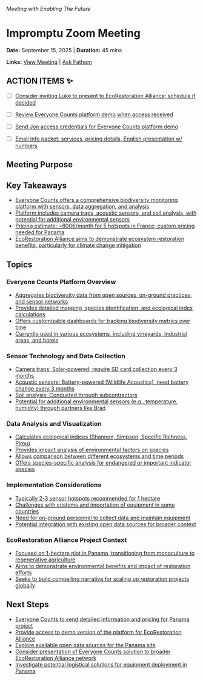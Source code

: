 *Meeting with Enabling The Future*

# Impromptu Zoom Meeting

**Date:** September 15, 2025 | **Duration:** 45 mins

**Links:** [View Meeting](https://fathom.video/share/3guB9DvPXsn5fqvim7EDjPQsm3jEWexH?tab=summary&utm_campaign=postmeetingsummary&utm_content=view_recording_link&utm_medium=email) | [Ask Fathom](https://fathom.video/share/3guB9DvPXsn5fqvim7EDjPQsm3jEWexH?tab=ask_fathom&utm_campaign=postmeetingsummary&utm_content=ask_fathom&utm_medium=email)

## ACTION ITEMS ✨

- [ ] [Consider inviting Luke to present to EcoRestoration Alliance; schedule if decided](https://fathom.video/share/3guB9DvPXsn5fqvim7EDjPQsm3jEWexH?tab=summary&timestamp=2330.9999&utm_campaign=postmeetingsummary&utm_content=action_item&utm_medium=email)
- [ ] [Review Everyone Counts platform demo when access received](https://fathom.video/share/3guB9DvPXsn5fqvim7EDjPQsm3jEWexH?tab=summary&timestamp=2604.9999&utm_campaign=postmeetingsummary&utm_content=action_item&utm_medium=email)
- [ ] [Send Jon access credentials for Everyone Counts platform demo](https://fathom.video/share/3guB9DvPXsn5fqvim7EDjPQsm3jEWexH?tab=summary&timestamp=2609.9999&utm_campaign=postmeetingsummary&utm_content=action_item&utm_medium=email)
- [ ] [Email info packet: services, pricing details, English presentation w/ numbers](https://fathom.video/share/3guB9DvPXsn5fqvim7EDjPQsm3jEWexH?tab=summary&timestamp=2609.9999&utm_campaign=postmeetingsummary&utm_content=action_item&utm_medium=email)


## Meeting Purpose

## Key Takeaways

- [Everyone Counts offers a comprehensive biodiversity monitoring platform with sensors, data aggregation, and analysis](https://fathom.video/share/3guB9DvPXsn5fqvim7EDjPQsm3jEWexH?tab=summary&timestamp=251.0&utm_campaign=postmeetingsummary&utm_content=summary_item&utm_medium=email)
- [Platform includes camera traps, acoustic sensors, and soil analysis, with potential for additional environmental sensors](https://fathom.video/share/3guB9DvPXsn5fqvim7EDjPQsm3jEWexH?tab=summary&timestamp=267.0&utm_campaign=postmeetingsummary&utm_content=summary_item&utm_medium=email)
- [Pricing estimate: ~800€/month for 5 hotspots in France; custom pricing needed for Panama](https://fathom.video/share/3guB9DvPXsn5fqvim7EDjPQsm3jEWexH?tab=summary&timestamp=1936.0&utm_campaign=postmeetingsummary&utm_content=summary_item&utm_medium=email)
- [EcoRestoration Alliance aims to demonstrate ecosystem restoration benefits, particularly for climate change mitigation](https://fathom.video/share/3guB9DvPXsn5fqvim7EDjPQsm3jEWexH?tab=summary&timestamp=182.0&utm_campaign=postmeetingsummary&utm_content=summary_item&utm_medium=email)


## Topics

### Everyone Counts Platform Overview

- [Aggregates biodiversity data from open sources, on-ground practices, and sensor networks](https://fathom.video/share/3guB9DvPXsn5fqvim7EDjPQsm3jEWexH?tab=summary&timestamp=267.0&utm_campaign=postmeetingsummary&utm_content=summary_item&utm_medium=email)
- [Provides detailed mapping, species identification, and ecological index calculations](https://fathom.video/share/3guB9DvPXsn5fqvim7EDjPQsm3jEWexH?tab=summary&timestamp=240.0&utm_campaign=postmeetingsummary&utm_content=summary_item&utm_medium=email)
- [Offers customizable dashboards for tracking biodiversity metrics over time](https://fathom.video/share/3guB9DvPXsn5fqvim7EDjPQsm3jEWexH?tab=summary&timestamp=1260.0&utm_campaign=postmeetingsummary&utm_content=summary_item&utm_medium=email)
- [Currently used in various ecosystems, including vineyards, industrial areas, and hotels](https://fathom.video/share/3guB9DvPXsn5fqvim7EDjPQsm3jEWexH?tab=summary&timestamp=429.0&utm_campaign=postmeetingsummary&utm_content=summary_item&utm_medium=email)


### Sensor Technology and Data Collection

- [Camera traps: Solar-powered, require SD card collection every 3 months](https://fathom.video/share/3guB9DvPXsn5fqvim7EDjPQsm3jEWexH?tab=summary&timestamp=362.0&utm_campaign=postmeetingsummary&utm_content=summary_item&utm_medium=email)
- [Acoustic sensors: Battery-powered (Wildlife Acoustics), need battery change every 3 months](https://fathom.video/share/3guB9DvPXsn5fqvim7EDjPQsm3jEWexH?tab=summary&timestamp=1885.0&utm_campaign=postmeetingsummary&utm_content=summary_item&utm_medium=email)
- [Soil analysis: Conducted through subcontractors](https://fathom.video/share/3guB9DvPXsn5fqvim7EDjPQsm3jEWexH?tab=summary&timestamp=1036.0&utm_campaign=postmeetingsummary&utm_content=summary_item&utm_medium=email)
- [Potential for additional environmental sensors (e.g., temperature, humidity) through partners like Brad](https://fathom.video/share/3guB9DvPXsn5fqvim7EDjPQsm3jEWexH?tab=summary&timestamp=1093.0&utm_campaign=postmeetingsummary&utm_content=summary_item&utm_medium=email)


### Data Analysis and Visualization

- [Calculates ecological indices (Shannon, Simpson, Specific Richness, Pirou)](https://fathom.video/share/3guB9DvPXsn5fqvim7EDjPQsm3jEWexH?tab=summary&timestamp=1439.0&utm_campaign=postmeetingsummary&utm_content=summary_item&utm_medium=email)
- [Provides impact analysis of environmental factors on species](https://fathom.video/share/3guB9DvPXsn5fqvim7EDjPQsm3jEWexH?tab=summary&timestamp=1518.0&utm_campaign=postmeetingsummary&utm_content=summary_item&utm_medium=email)
- [Allows comparison between different ecosystems and time periods](https://fathom.video/share/3guB9DvPXsn5fqvim7EDjPQsm3jEWexH?tab=summary&timestamp=1475.0&utm_campaign=postmeetingsummary&utm_content=summary_item&utm_medium=email)
- [Offers species-specific analysis for endangered or important indicator species](https://fathom.video/share/3guB9DvPXsn5fqvim7EDjPQsm3jEWexH?tab=summary&timestamp=1577.0&utm_campaign=postmeetingsummary&utm_content=summary_item&utm_medium=email)


### Implementation Considerations

- [Typically 2-3 sensor hotspots recommended for 1 hectare](https://fathom.video/share/3guB9DvPXsn5fqvim7EDjPQsm3jEWexH?tab=summary&timestamp=1775.0&utm_campaign=postmeetingsummary&utm_content=summary_item&utm_medium=email)
- [Challenges with customs and importation of equipment in some countries](https://fathom.video/share/3guB9DvPXsn5fqvim7EDjPQsm3jEWexH?tab=summary&timestamp=2063.0&utm_campaign=postmeetingsummary&utm_content=summary_item&utm_medium=email)
- [Need for on-ground personnel to collect data and maintain equipment](https://fathom.video/share/3guB9DvPXsn5fqvim7EDjPQsm3jEWexH?tab=summary&timestamp=1916.0&utm_campaign=postmeetingsummary&utm_content=summary_item&utm_medium=email)
- [Potential integration with existing open data sources for broader context](https://fathom.video/share/3guB9DvPXsn5fqvim7EDjPQsm3jEWexH?tab=summary&timestamp=2234.0&utm_campaign=postmeetingsummary&utm_content=summary_item&utm_medium=email)


### EcoRestoration Alliance Project Context

- [Focused on 1-hectare plot in Panama, transitioning from monoculture to regenerative agriculture](https://fathom.video/share/3guB9DvPXsn5fqvim7EDjPQsm3jEWexH?tab=summary&timestamp=161.0&utm_campaign=postmeetingsummary&utm_content=summary_item&utm_medium=email)
- [Aims to demonstrate environmental benefits and impact of restoration efforts](https://fathom.video/share/3guB9DvPXsn5fqvim7EDjPQsm3jEWexH?tab=summary&timestamp=232.0&utm_campaign=postmeetingsummary&utm_content=summary_item&utm_medium=email)
- [Seeks to build compelling narrative for scaling up restoration projects globally](https://fathom.video/share/3guB9DvPXsn5fqvim7EDjPQsm3jEWexH?tab=summary&timestamp=2338.0&utm_campaign=postmeetingsummary&utm_content=summary_item&utm_medium=email)


## Next Steps

- [Everyone Counts to send detailed information and pricing for Panama project](https://fathom.video/share/3guB9DvPXsn5fqvim7EDjPQsm3jEWexH?tab=summary&timestamp=2001.0&utm_campaign=postmeetingsummary&utm_content=summary_item&utm_medium=email)
- [Provide access to demo version of the platform for EcoRestoration Alliance](https://fathom.video/share/3guB9DvPXsn5fqvim7EDjPQsm3jEWexH?tab=summary&timestamp=2370.0&utm_campaign=postmeetingsummary&utm_content=summary_item&utm_medium=email)
- [Explore available open data sources for the Panama site](https://fathom.video/share/3guB9DvPXsn5fqvim7EDjPQsm3jEWexH?tab=summary&timestamp=2234.0&utm_campaign=postmeetingsummary&utm_content=summary_item&utm_medium=email)
- [Consider presentation of Everyone Counts solution to broader EcoRestoration Alliance network](https://fathom.video/share/3guB9DvPXsn5fqvim7EDjPQsm3jEWexH?tab=summary&timestamp=2344.0&utm_campaign=postmeetingsummary&utm_content=summary_item&utm_medium=email)
- [Investigate potential logistical solutions for equipment deployment in Panama](https://fathom.video/share/3guB9DvPXsn5fqvim7EDjPQsm3jEWexH?tab=summary&timestamp=2063.0&utm_campaign=postmeetingsummary&utm_content=summary_item&utm_medium=email)

